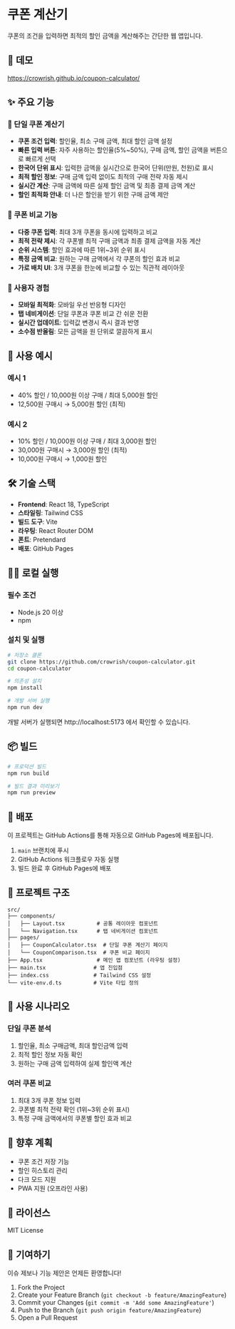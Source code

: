 # 쿠폰 계산기

쿠폰의 조건을 입력하면 최적의 할인 금액을 계산해주는 간단한 웹 앱입니다.

## 🚀 데모

https://crowrish.github.io/coupon-calculator/

## ✨ 주요 기능

### 📱 단일 쿠폰 계산기
- **쿠폰 조건 입력**: 할인율, 최소 구매 금액, 최대 할인 금액 설정
- **빠른 입력 버튼**: 자주 사용하는 할인율(5%~50%), 구매 금액, 할인 금액을 버튼으로 빠르게 선택
- **한국어 단위 표시**: 입력한 금액을 실시간으로 한국어 단위(만원, 천원)로 표시
- **최적 할인 정보**: 구매 금액 입력 없이도 최적의 구매 전략 자동 제시
- **실시간 계산**: 구매 금액에 따른 실제 할인 금액 및 최종 결제 금액 계산
- **할인 최적화 안내**: 더 나은 할인을 받기 위한 구매 금액 제안

### 🔄 쿠폰 비교 기능
- **다중 쿠폰 입력**: 최대 3개 쿠폰을 동시에 입력하고 비교
- **최적 전략 제시**: 각 쿠폰별 최적 구매 금액과 최종 결제 금액을 자동 계산
- **순위 시스템**: 할인 효과에 따른 1위~3위 순위 표시
- **특정 금액 비교**: 원하는 구매 금액에서 각 쿠폰의 할인 효과 비교
- **가로 배치 UI**: 3개 쿠폰을 한눈에 비교할 수 있는 직관적 레이아웃

### 🎨 사용자 경험
- **모바일 최적화**: 모바일 우선 반응형 디자인
- **탭 네비게이션**: 단일 쿠폰과 쿠폰 비교 간 쉬운 전환
- **실시간 업데이트**: 입력값 변경시 즉시 결과 반영
- **소수점 반올림**: 모든 금액을 원 단위로 깔끔하게 표시

## 📱 사용 예시

### 예시 1
- 40% 할인 / 10,000원 이상 구매 / 최대 5,000원 할인
- 12,500원 구매시 → 5,000원 할인 (최적)

### 예시 2
- 10% 할인 / 10,000원 이상 구매 / 최대 3,000원 할인
- 30,000원 구매시 → 3,000원 할인 (최적)
- 10,000원 구매시 → 1,000원 할인

## 🛠 기술 스택

- **Frontend**: React 18, TypeScript
- **스타일링**: Tailwind CSS
- **빌드 도구**: Vite
- **라우팅**: React Router DOM
- **폰트**: Pretendard
- **배포**: GitHub Pages

## 🏃‍♂️ 로컬 실행

### 필수 조건
- Node.js 20 이상
- npm

### 설치 및 실행

```bash
# 저장소 클론
git clone https://github.com/crowrish/coupon-calculator.git
cd coupon-calculator

# 의존성 설치
npm install

# 개발 서버 실행
npm run dev
```

개발 서버가 실행되면 http://localhost:5173 에서 확인할 수 있습니다.

## 📦 빌드

```bash
# 프로덕션 빌드
npm run build

# 빌드 결과 미리보기
npm run preview
```

## 🚀 배포

이 프로젝트는 GitHub Actions를 통해 자동으로 GitHub Pages에 배포됩니다.

1. `main` 브랜치에 푸시
2. GitHub Actions 워크플로우 자동 실행
3. 빌드 완료 후 GitHub Pages에 배포

## 📁 프로젝트 구조

```
src/
├── components/
│   ├── Layout.tsx          # 공통 레이아웃 컴포넌트
│   └── Navigation.tsx      # 탭 네비게이션 컴포넌트
├── pages/
│   ├── CouponCalculator.tsx  # 단일 쿠폰 계산기 페이지
│   └── CouponComparison.tsx  # 쿠폰 비교 페이지
├── App.tsx                 # 메인 앱 컴포넌트 (라우팅 설정)
├── main.tsx               # 앱 진입점
├── index.css              # Tailwind CSS 설정
└── vite-env.d.ts          # Vite 타입 정의
```

## 🎯 사용 시나리오

### 단일 쿠폰 분석
1. 할인율, 최소 구매금액, 최대 할인금액 입력
2. 최적 할인 정보 자동 확인
3. 원하는 구매 금액 입력하여 실제 할인액 계산

### 여러 쿠폰 비교
1. 최대 3개 쿠폰 정보 입력
2. 쿠폰별 최적 전략 확인 (1위~3위 순위 표시)
3. 특정 구매 금액에서의 쿠폰별 할인 효과 비교

## 🔮 향후 계획

- 쿠폰 조건 저장 기능
- 할인 히스토리 관리
- 다크 모드 지원
- PWA 지원 (오프라인 사용)

## 📄 라이선스

MIT License

## 🤝 기여하기

이슈 제보나 기능 제안은 언제든 환영합니다!

1. Fork the Project
2. Create your Feature Branch (`git checkout -b feature/AmazingFeature`)
3. Commit your Changes (`git commit -m 'Add some AmazingFeature'`)
4. Push to the Branch (`git push origin feature/AmazingFeature`)
5. Open a Pull Request